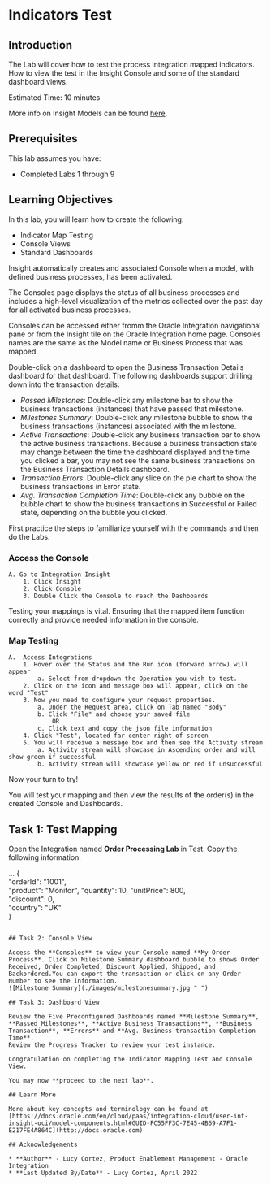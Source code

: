 # Indicators Test

## Introduction

The Lab will cover how to test the process integration mapped indicators. How to view the test in the Insight Console and some of the standard dashboard views.

Estimated Time: 10 minutes

More info on Insight Models can be found [here](https://docs.oracle.com/en/cloud/paas/integration-cloud/user-int-insight-oci/work-models-integration-insight.html).

## Prerequisites

This lab assumes you have:

- Completed Labs 1 through 9

## Learning Objectives

In this lab, you will learn how to create the following:

- Indicator Map Testing
- Console Views
- Standard Dashboards

Insight automatically creates and associated Console when a model, with defined business processes, has been activated.

The Consoles page displays the status of all business processes and includes a high-level visualization of the metrics collected over the past day for all activated business processes.

Consoles can be accessed either fromm the Oracle Integration navigational pane or from the Insight tile on the Oracle Integration home page. Consoles names are the same as the Model name or Business Process that was mapped.

Double-click on a dashboard to open the Business Transaction Details dashboard for that dashboard. The following dashboards support drilling down into the transaction details:
* *Passed Milestones*: Double-click any milestone bar to show the business transactions (instances) that have passed that milestone.
* *Milestones Summary*: Double-click any milestone bubble to show the business transactions (instances) associated with the milestone.
* *Active Transactions*: Double-click any business transaction bar to show the active business transactions. Because a business transaction state may change between the time the dashboard displayed and the time you clicked a bar, you may not see the same business transactions on the Business Transaction Details dashboard.
* *Transaction Errors*: Double-click any slice on the pie chart to show the business transactions in Error state.
* *Avg. Transaction Completion Time*: Double-click any bubble on the bubble chart to show the business transactions in Successful or Failed state, depending on the bubble you clicked.

First practice the steps to familiarize yourself with the commands and then do the Labs.

### Access the Console

    A. Go to Integration Insight    
        1. Click Insight
        2. Click Console
        3. Double Click the Console to reach the Dashboards
Testing your mappings is vital. Ensuring that the mapped item function correctly and provide needed information in the console.  

### Map Testing

    A.  Access Integrations  
        1. Hover over the Status and the Run icon (forward arrow) will appear
            a. Select from dropdown the Operation you wish to test. 
        2. Click on the icon and message box will appear, click on the word "Test"
        3. Now you need to configure your request properties.
            a. Under the Request area, click on Tab named "Body" 
            b. Click "File" and choose your saved file 
                OR 
            c. Click text and copy the json file information
        4. Click "Test", located far center right of screen
        5. You will receive a message box and then see the Activity stream 
            a. Activity stream will showcase in Ascending order and will show green if successful
            b. Activity stream will showcase yellow or red if unsuccessful

Now your turn to try!

You will test your mapping and then view the results of the order(s) in the created Console and Dashboards.

## Task 1: Test Mapping

Open the Integration named **Order Processing Lab** in Test.  Copy the following information:

...
    </copy>
{  
"orderId": "1001",  
"product": "Monitor",
"quantity": 10,
"unitPrice": 800,  
"discount": 0,  
"country": "UK"  
} 
    </copy>
```

## Task 2: Console View

Access the **Consoles** to view your Console named **My Order Process**. Click on Milestone Summary dashboard bubble to shows Order Received, Order Completed, Discount Applied, Shipped, and Backordered.You can export the transaction or click on any Order Number to see the information.
![Milestone Summary](./images/milestonesummary.jpg " ")
    
## Task 3: Dashboard View

Review the Five Preconfigured Dashboards named **Milestone Summary**, **Passed Milestones**, **Active Business Transactions**, **Business Transaction**, **Errors** and **Avg. Business transaction Completion Time**.
Review the Progress Tracker to review your test instance.

Congratulation on completing the Indicator Mapping Test and Console View.

You may now **proceed to the next lab**.

## Learn More

More about key concepts and terminology can be found at [https://docs.oracle.com/en/cloud/paas/integration-cloud/user-int-insight-oci/model-components.html#GUID-FC55FF3C-7E45-4B69-A7F1-E217FE4A864C](http://docs.oracle.com)

## Acknowledgements

* **Author** - Lucy Cortez, Product Enablement Management - Oracle Integration
* **Last Updated By/Date** - Lucy Cortez, April 2022
